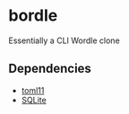 # bordle

Essentially a CLI Wordle clone

## Dependencies
- [toml11](https://github.com/ToruNiina/toml11)
- [SQLite](https://github.com/sqlite/sqlite)